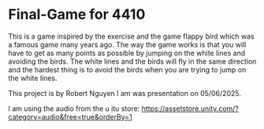 # Final-Game for 4410
This is a game inspired by the exercise and the game flappy bird which was a famous game many years ago. The way the game works is that you will have to get as many points as possible by jumping on the white lines and avoiding the birds. The white lines and the birds will fly in the same direction and the hardest thing is to avoid the birds when you are trying to jump on the white lines.

This project is by Robert Nguyen I am  was presentation on  05/06/2025.

I am using the audio from the u itu store: https://assetstore.unity.com/?category=audio&free=true&orderBy=1

